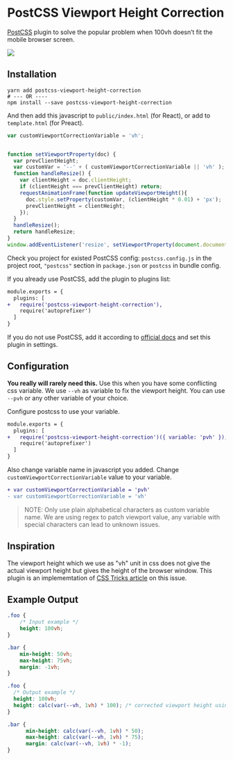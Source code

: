# PostCSS Viewport Height Correction
[PostCSS] plugin to solve the popular problem when 100vh doesn’t fit the mobile browser screen.

![](https://res.cloudinary.com/css-tricks/image/upload/c_scale,w_1000,f_auto,q_auto/v1532099222/viewport-units-mobile-crop_gxa4yw.jpg)

## Installation
```shell
yarn add postcss-viewport-height-correction
# --- OR ----
npm install --save postcss-viewport-height-correction
```

And then add this javascript to `public/index.html` (for React), or add to `template.html` (for Preact).
```js
var customViewportCorrectionVariable = 'vh';


function setViewportProperty(doc) {
  var prevClientHeight;
  var customVar = '--' + ( customViewportCorrectionVariable || 'vh' );
  function handleResize() {
    var clientHeight = doc.clientHeight;
    if (clientHeight === prevClientHeight) return;
    requestAnimationFrame(function updateViewportHeight(){
      doc.style.setProperty(customVar, (clientHeight * 0.01) + 'px');
      prevClientHeight = clientHeight;
    });
  }
  handleResize();
  return handleResize;
}
window.addEventListener('resize', setViewportProperty(document.documentElement));
```

[PostCSS]: https://github.com/postcss/postcss


Check you project for existed PostCSS config: `postcss.config.js`
in the project root, `"postcss"` section in `package.json`
or `postcss` in bundle config.

If you already use PostCSS, add the plugin to plugins list:

```diff
module.exports = {
  plugins: [
+   require('postcss-viewport-height-correction'),
    require('autoprefixer')
  ]
}
```

If you do not use PostCSS, add it according to [official docs]
and set this plugin in settings.

[official docs]: https://github.com/postcss/postcss#usage

## Configuration
**You really will rarely need this.** Use this when you have some conflicting css variable.
We use `--vh` as variable to fix the viewport height. You can use `--pvh` or any other variable of your choice.

Configure postcss to use your variable.
```diff
module.exports = {
  plugins: [
+   require('postcss-viewport-height-correction')({ variable: 'pvh' }),
    require('autoprefixer')
  ]
}
```

Also change variable name in javascript you added. Change `customViewportCorrectionVariable` value to your variable.
```diff
+ var customViewportCorrectionVariable = 'pvh'
- var customViewportCorrectionVariable = 'vh'
```

> NOTE: Only use plain alphabetical characters as custom variable name.
> We are using regex to patch viewport value, any variable with special characters can lead to unknown issues.

## Inspiration
The viewport height which we use as "vh" unit in css does not give the actual viewport height but gives the height of the browser window. This plugin is an implememtation of [CSS Tricks article]( https://css-tricks.com/the-trick-to-viewport-units-on-mobile/) on this issue.

## Example Output
```css
.foo {
    /* Input example */
    height: 100vh;
}

.bar {
    min-height: 50vh;
    max-height: 75vh;
    margin: -1vh;
}
```

```css
.foo {
  /* Output example */
  height: 100vh;
  height: calc(var(--vh, 1vh) * 100); /* corrected viewport height using css custom variables */
}

.bar {
      min-height: calc(var(--vh, 1vh) * 50);
      max-height: calc(var(--vh, 1vh) * 75);
      margin: calc(var(--vh, 1vh) * -1);
}
```
